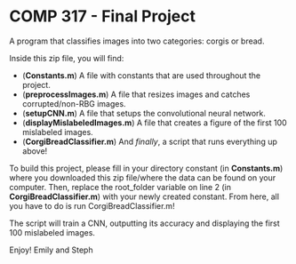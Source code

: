 # COMP 317 - Final Project
A program that classifies images into two categories: corgis or bread.

Inside this zip file, you will find:
* (**Constants.m**) A file with constants that are used throughout the project.
* (**preprocessImages.m**) A file that resizes images and catches corrupted/non-RBG images.
* (**setupCNN.m**) A file that setups the convolutional neural network.
* (**displayMislabeledImages.m**) A file that creates a figure of the first 100 mislabeled images.
* (**CorgiBreadClassifier.m**) And *finally*, a script that runs everything up above!

To build this project, please fill in your directory constant (in **Constants.m**) where you downloaded this zip file/where the data can be found on your computer. Then, replace the root_folder variable on line 2 (in **CorgiBreadClassifier.m**) with your newly created constant. From here, all you have to do is run CorgiBreadClassifier.m!

The script will train a CNN, outputting its accuracy and displaying the first 100 mislabeled images.

Enjoy!
Emily and Steph
